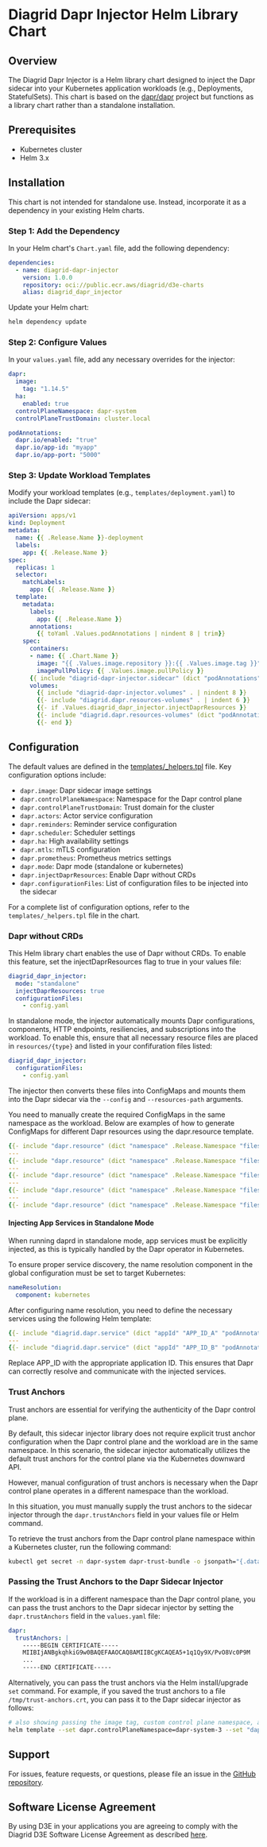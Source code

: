 # Diagrid Dapr Injector Helm Library Chart

## Overview

The Diagrid Dapr Injector is a Helm library chart designed to inject the Dapr sidecar into your Kubernetes application workloads (e.g., Deployments, StatefulSets). This chart is based on the [dapr/dapr](https://github.com/dapr/dapr) project but functions as a library chart rather than a standalone installation.

## Prerequisites

- Kubernetes cluster
- Helm 3.x

## Installation

This chart is not intended for standalone use. Instead, incorporate it as a dependency in your existing Helm charts.

### Step 1: Add the Dependency

In your Helm chart's `Chart.yaml` file, add the following dependency:

```yaml
dependencies:
  - name: diagrid-dapr-injector
    version: 1.0.0
    repository: oci://public.ecr.aws/diagrid/d3e-charts
    alias: diagrid_dapr_injector
```

Update your Helm chart:

```bash
helm dependency update
```

### Step 2: Configure Values

In your `values.yaml` file, add any necessary overrides for the injector:

```yaml
dapr:  
  image: 
    tag: "1.14.5"
  ha:
    enabled: true
  controlPlaneNamespace: dapr-system
  controlPlaneTrustDomain: cluster.local

podAnnotations:
  dapr.io/enabled: "true"
  dapr.io/app-id: "myapp"
  dapr.io/app-port: "5000"
```

### Step 3: Update Workload Templates

Modify your workload templates (e.g., `templates/deployment.yaml`) to include the Dapr sidecar:

```yaml
apiVersion: apps/v1
kind: Deployment
metadata:
  name: {{ .Release.Name }}-deployment
  labels:
    app: {{ .Release.Name }}
spec:
  replicas: 1
  selector:
    matchLabels:
      app: {{ .Release.Name }}
  template:
    metadata:
      labels:
        app: {{ .Release.Name }}
      annotations:
        {{ toYaml .Values.podAnnotations | nindent 8 | trim}}
    spec:
      containers:
      - name: {{ .Chart.Name }}
        image: "{{ .Values.image.repository }}:{{ .Values.image.tag }}"
        imagePullPolicy: {{ .Values.image.pullPolicy }}
      {{ include "diagrid-dapr-injector.sidecar" (dict "podAnnotations" .Values.podAnnotations "helmCtx" .) | nindent 6 }}
      volumes:
        {{ include "diagrid-dapr-injector.volumes" . | nindent 8 }}
        {{- include "diagrid.dapr.resources-volumes" . | indent 6 }}
        {{- if .Values.diagrid_dapr_injector.injectDaprResources }}
        {{- include "diagrid.dapr.resources-volumes" (dict "podAnnotations" .Values.podAnnotations "helmCtx" .) | indent 6 }}
        {{- end }}
```

## Configuration

The default values are defined in the [templates/_helpers.tpl](diagrid-dapr-injector/templates/_helpers.tpl) file. Key configuration options include:

- `dapr.image`: Dapr sidecar image settings
- `dapr.controlPlaneNamespace`: Namespace for the Dapr control plane
- `dapr.controlPlaneTrustDomain`: Trust domain for the cluster
- `dapr.actors`: Actor service configuration
- `dapr.reminders`: Reminder service configuration
- `dapr.scheduler`: Scheduler settings
- `dapr.ha`: High availability settings
- `dapr.mtls`: mTLS configuration
- `dapr.prometheus`: Prometheus metrics settings
- `dapr.mode`: Dapr mode (standalone or kubernetes)
- `dapr.injectDaprResources`: Enable Dapr without CRDs
- `dapr.configurationFiles`: List of configuration files to be injected into the sidecar

For a complete list of configuration options, refer to the `templates/_helpers.tpl` file in the chart.

### Dapr without CRDs

This Helm library chart enables the use of Dapr without CRDs. To enable this feature, set the injectDaprResources flag to true in your values file:

```yaml
diagrid_dapr_injector:
  mode: "standalone"
  injectDaprResources: true
  configurationFiles:
    - config.yaml
```

In standalone mode, the injector automatically mounts Dapr configurations, components, HTTP endpoints, resiliencies, and subscriptions into the workload. To enable this, ensure that all necessary resource files are placed in `resources/{type}` and listed in your confifuration files listed:

```yaml
diagrid_dapr_injector:
  configurationFiles:
    - config.yaml
```

The injector then converts these files into ConfigMaps and mounts them into the Dapr sidecar via the `--config` and `--resources-path` arguments.

You need to manually create the required ConfigMaps in the same namespace as the workload. Below are examples of how to generate ConfigMaps for different Dapr resources using the dapr.resource template.

```yaml
{{- include "dapr.resource" (dict "namespace" .Release.Namespace "files" (.Files.Glob "resources/configurations/*") "name" "dapr-configurations") }}
---
{{- include "dapr.resource" (dict "namespace" .Release.Namespace "files" (.Files.Glob "resources/components/*") "name" "dapr-components") }}
---
{{- include "dapr.resource" (dict "namespace" .Release.Namespace "files" (.Files.Glob "resources/httpendpoints/*") "name" "dapr-httpendpoints") }}
---
{{- include "dapr.resource" (dict "namespace" .Release.Namespace "files" (.Files.Glob "resources/resiliencies/*") "name" "dapr-resiliencies") }}
---
{{- include "dapr.resource" (dict "namespace" .Release.Namespace "files" (.Files.Glob "resources/subscriptions/*") "name" "dapr-subscriptions") }}
```

#### Injecting App Services in Standalone Mode

When running daprd in standalone mode, app services must be explicitly injected, as this is typically handled by the Dapr operator in Kubernetes.

To ensure proper service discovery, the name resolution component in the global configuration must be set to target Kubernetes:

```yaml
nameResolution:
  component: kubernetes
``` 

After configuring name resolution, you need to define the necessary services using the following Helm template:

```yaml
{{- include "diagrid.dapr.service" (dict "appId" "APP_ID_A" "podAnnotations" .Values.podAnnotationsA "namespace" .Release.Namespace) }}
---
{{- include "diagrid.dapr.service" (dict "appId" "APP_ID_B" "podAnnotations" .Values.podAnnotationsB "namespace" .Release.Namespace) }}
```

Replace APP_ID with the appropriate application ID. This ensures that Dapr can correctly resolve and communicate with the injected services.

### Trust Anchors

Trust anchors are essential for verifying the authenticity of the Dapr control plane.

By default, this sidecar injector library does not require explicit trust anchor configuration when the Dapr control plane and the workload are in the same namespace. In this scenario, the sidecar injector automatically utilizes the default trust anchors for the control plane via the Kubernetes downward API.

However, manual configuration of trust anchors is necessary when the Dapr control plane operates in a different namespace than the workload.

In this situation, you must manually supply the trust anchors to the sidecar injector through the `dapr.trustAnchors` field in your values file or Helm command.

To retrieve the trust anchors from the Dapr control plane namespace within a Kubernetes cluster, run the following command:

```bash
kubectl get secret -n dapr-system dapr-trust-bundle -o jsonpath="{.data['ca\.crt']}" | base64 -d | tee /tmp/trust-anchors.crt
```

### Passing the Trust Anchors to the Dapr Sidecar Injector

If the workload is in a different namespace than the Dapr control plane, you can pass the trust anchors to the Dapr sidecar injector by setting the `dapr.trustAnchors` field in the `values.yaml` file:


```yaml
dapr:
  trustAnchors: |
    -----BEGIN CERTIFICATE-----
    MIIBIjANBgkqhkiG9w0BAQEFAAOCAQ8AMIIBCgKCAQEA5+1q1Qy9X/PvO8Vc0P9M
    ...
    -----END CERTIFICATE-----
```

Alternatively, you can pass the trust anchors via the Helm install/upgrade `set` command. For example, if you saved the trust anchors to a file `/tmp/trust-anchors.crt`, you can pass it to the Dapr sidecar injector as follows:

```bash
# also showing passing the image tag, custom control plane namespace, and the trust anchors from a file
helm template --set dapr.controlPlaneNamespace=dapr-system-3 --set "dapr.image.tag=1.14.4" --set-file dapr.trustAnchors=/tmp/trust-anchors.crt -n dapr-system-3 deploy-sample 
```

## Support

For issues, feature requests, or questions, please file an issue in the [GitHub repository](https://github.com/diagridio/diagrid-dapr-injector).

## Software License Agreement

By using D3E in your applications you are agreeing to comply with the Diagrid D3E Software License Agreement as described [here](https://diagrid.ws/d3e-eula).